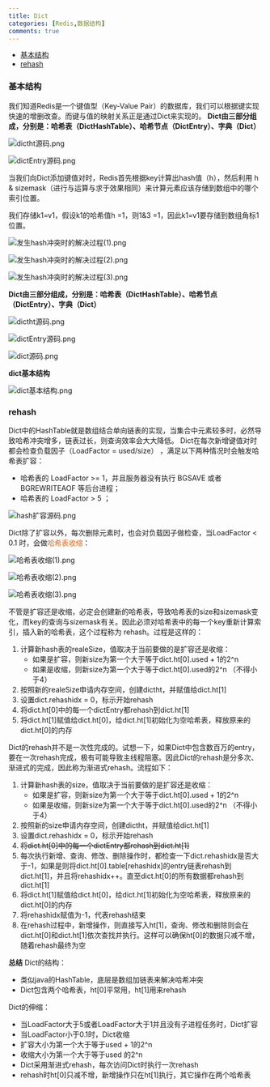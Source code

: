 ```yaml
---
title: Dict
categories: [Redis,数据结构]
comments: true
---
```

- [基本结构](#基本结构)
- [rehash](#rehash)

### 基本结构
我们知道Redis是一个键值型（Key-Value Pair）的数据库，我们可以根据键实现快速的增删改查。而键与值的映射关系正是通过Dict来实现的。
**Dict由三部分组成，分别是：哈希表（DictHashTable）、哈希节点（DictEntry）、字典（Dict）**

![dictht源码.png](/assets/img/Dict数据结构/dictht源码.png)

![dictEntry源码.png](/assets/img/Dict数据结构/dictEntry源码.png)

当我们向Dict添加键值对时，Redis首先根据key计算出hash值（h），然后利用 h & sizemask（进行与运算与求于效果相同）来计算元素应该存储到数组中的哪个索引位置。

我们存储k1=v1，假设k1的哈希值h =1，则1&3 =1，因此k1=v1要存储到数组角标1位置。

![发生hash冲突时的解决过程(1).png](/assets/img/Dict数据结构/发生hash冲突时的解决过程(1).png)

![发生hash冲突时的解决过程(2).png](/assets/img/Dict数据结构/发生hash冲突时的解决过程(2).png)

![发生hash冲突时的解决过程(3).png](/assets/img/Dict数据结构/发生hash冲突时的解决过程(3).png)


**Dict由三部分组成，分别是：哈希表（DictHashTable）、哈希节点（DictEntry）、字典（Dict）**

![dictht源码.png](/assets/img/Dict数据结构/dictht源码.png)

![dictEntry源码.png](/assets/img/Dict数据结构/dictEntry源码.png)

![dict源码.png](/assets/img/Dict数据结构/dict源码.png)

**dict基本结构**

![dict基本结构.png](/assets/img/Dict数据结构/dict基本结构.png)

### rehash
Dict中的HashTable就是数组结合单向链表的实现，当集合中元素较多时，必然导致哈希冲突增多，链表过长，则查询效率会大大降低。
Dict在每次新增键值对时都会检查负载因子（LoadFactor = used/size） ，满足以下两种情况时会触发哈希表扩容：
- 哈希表的 LoadFactor >= 1，并且服务器没有执行 BGSAVE 或者 BGREWRITEAOF 等后台进程；
- 哈希表的 LoadFactor > 5 ；

![hash扩容源码.png](/assets/img/Dict数据结构/hash扩容源码.png)

Dict除了扩容以外，每次删除元素时，也会对负载因子做检查，当LoadFactor < 0.1 时，会做<font color=#F36208>哈希表收缩</font>：

![哈希表收缩(1).png](/assets/img/Dict数据结构/哈希表收缩(1).png)

![哈希表收缩(2).png](/assets/img/Dict数据结构/哈希表收缩(2).png)

![哈希表收缩(3).png](/assets/img/Dict数据结构/哈希表收缩(3).png)

不管是扩容还是收缩，必定会创建新的哈希表，导致哈希表的size和sizemask变化，而key的查询与sizemask有关。因此必须对哈希表中的每一个key重新计算索引，插入新的哈希表，这个过程称为 rehash。过程是这样的：
1. 计算新hash表的realeSize，值取决于当前要做的是扩容还是收缩：
	- 如果是扩容，则新size为第一个大于等于dict.ht\[0\].used + 1的2^n
	- 如果是收缩，则新size为第一个大于等于dict.ht\[0\].used的2^n （不得小于4）
2. 按照新的realeSize申请内存空间，创建dictht，并赋值给dict.ht\[1\]
3. 设置dict.rehashidx = 0，标示开始rehash
4. 将dict.ht\[0\]中的每一个dictEntry都rehash到dict.ht\[1\]
5. 将dict.ht\[1\]赋值给dict.ht\[0\]，给dict.ht\[1\]初始化为空哈希表，释放原来的dict.ht\[0\]的内存


Dict的rehash并不是一次性完成的。试想一下，如果Dict中包含数百万的entry，要在一次rehash完成，极有可能导致主线程阻塞。因此Dict的rehash是分多次、渐进式的完成，因此称为渐进式rehash。流程如下：
1. 计算新hash表的size，值取决于当前要做的是扩容还是收缩：
	- 如果是扩容，则新size为第一个大于等于dict.ht\[0\].used + 1的2^n
	- 如果是收缩，则新size为第一个大于等于dict.ht\[0\].used的2^n （不得小于4）
2. 按照新的size申请内存空间，创建dictht，并赋值给dict.ht\[1\]
3. 设置dict.rehashidx = 0，标示开始rehash
4. ~~将dict.ht\[0\]中的每一个dictEntry都rehash到dict.ht\[1\]~~
5. 每次执行新增、查询、修改、删除操作时，都检查一下dict.rehashidx是否大于-1，如果是则将dict.ht[0].table[rehashidx]的entry链表rehash到dict.ht[1]，并且将rehashidx++。直至dict.ht[0]的所有数据都rehash到dict.ht[1]
6. 将dict.ht\[1\]赋值给dict.ht\[0\]，给dict.ht\[1\]初始化为空哈希表，释放原来的dict.ht\[0\]的内存
7. 将rehashidx赋值为-1，代表rehash结束
8. 在rehash过程中，新增操作，则直接写入ht[1]，查询、修改和删除则会在dict.ht[0]和dict.ht[1]依次查找并执行。这样可以确保ht[0]的数据只减不增，随着rehash最终为空

**总结**
Dict的结构：
- 类似java的HashTable，底层是数组加链表来解决哈希冲突
- Dict包含两个哈希表，ht\[0\]平常用，ht\[1\]用来rehash

Dict的伸缩：
- 当LoadFactor大于5或者LoadFactor大于1并且没有子进程任务时，Dict扩容
- 当LoadFactor小于0.1时，Dict收缩
- 扩容大小为第一个大于等于used + 1的2^n
- 收缩大小为第一个大于等于used 的2^n
- Dict采用渐进式rehash，每次访问Dict时执行一次rehash
- rehash时ht\[0\]只减不增，新增操作只在ht\[1\]执行，其它操作在两个哈希表
